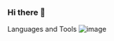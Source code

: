### Hi there 👋

<!--
**seong-94/seong-94** is a ✨ _special_ ✨ repository because its `README.md` (this file) appears on your GitHub profile.

Here are some ideas to get you started:

- 🔭 I’m currently working on ...
- 🌱 I’m currently learning ...
- 👯 I’m looking to collaborate on ...
- 🤔 I’m looking for help with ...
- 💬 Ask me about ...
- 📫 How to reach me: ...
- 😄 Pronouns: ...
- ⚡ Fun fact: ...
-->

Languages and Tools
![image](https://github.com/seong-94/seong-94/assets/68951572/33f97194-3993-420d-89b2-28b91d88eca9)


